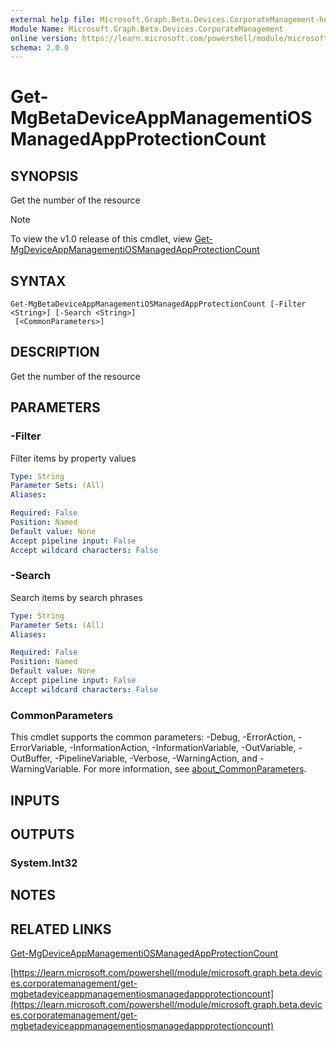 ```yaml
---
external help file: Microsoft.Graph.Beta.Devices.CorporateManagement-help.xml
Module Name: Microsoft.Graph.Beta.Devices.CorporateManagement
online version: https://learn.microsoft.com/powershell/module/microsoft.graph.beta.devices.corporatemanagement/get-mgbetadeviceappmanagementiosmanagedappprotectioncount
schema: 2.0.0
---
```


# Get-MgBetaDeviceAppManagementiOSManagedAppProtectionCount

## SYNOPSIS
Get the number of the resource

> [!NOTE]
> To view the v1.0 release of this cmdlet, view [Get-MgDeviceAppManagementiOSManagedAppProtectionCount](/powershell/module/Microsoft.Graph.Devices.CorporateManagement/Get-MgDeviceAppManagementiOSManagedAppProtectionCount?view=graph-powershell-1.0)

## SYNTAX

```
Get-MgBetaDeviceAppManagementiOSManagedAppProtectionCount [-Filter <String>] [-Search <String>]
 [<CommonParameters>]
```

## DESCRIPTION
Get the number of the resource

## PARAMETERS

### -Filter
Filter items by property values

```yaml
Type: String
Parameter Sets: (All)
Aliases:

Required: False
Position: Named
Default value: None
Accept pipeline input: False
Accept wildcard characters: False
```

### -Search
Search items by search phrases

```yaml
Type: String
Parameter Sets: (All)
Aliases:

Required: False
Position: Named
Default value: None
Accept pipeline input: False
Accept wildcard characters: False
```

### CommonParameters
This cmdlet supports the common parameters: -Debug, -ErrorAction, -ErrorVariable, -InformationAction, -InformationVariable, -OutVariable, -OutBuffer, -PipelineVariable, -Verbose, -WarningAction, and -WarningVariable. For more information, see [about_CommonParameters](http://go.microsoft.com/fwlink/?LinkID=113216).

## INPUTS

## OUTPUTS

### System.Int32
## NOTES

## RELATED LINKS
[Get-MgDeviceAppManagementiOSManagedAppProtectionCount](/powershell/module/Microsoft.Graph.Devices.CorporateManagement/Get-MgDeviceAppManagementiOSManagedAppProtectionCount?view=graph-powershell-1.0)

[https://learn.microsoft.com/powershell/module/microsoft.graph.beta.devices.corporatemanagement/get-mgbetadeviceappmanagementiosmanagedappprotectioncount](https://learn.microsoft.com/powershell/module/microsoft.graph.beta.devices.corporatemanagement/get-mgbetadeviceappmanagementiosmanagedappprotectioncount)


